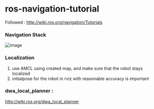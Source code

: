 # ros-navigation-tutorial

Followed :  http://wiki.ros.org/navigation/Tutorials

### Navigation Stack

![image](https://user-images.githubusercontent.com/52179017/126206235-86abad20-fafc-4096-9efa-684d3199a6d5.png)





### Localization 
1. use AMCL using created map, and make sure that the robot stays localized
2. initialpose for the robot in rviz with reasonable accuracy is important 

### dwa_local_planner :
http://wiki.ros.org/dwa_local_planner
